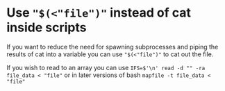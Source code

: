 # Use `"$(<"file")"` instead of cat inside scripts

If you want to reduce the need for spawning subprocesses and piping the
results of cat into a variable you can use `"$(<"file")"` to cat out the
file.

If you wish to read to an array you can use `IFS=$'\n' read -d "" -ra
file_data < "file"` or in later versions of bash `mapfile -t file_data <
"file"`
